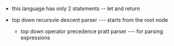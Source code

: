 - this language has only 2 statements -- let and return

- top down recursvie descent parser --- starts from the root node
  - top down operator precedence pratt parser --- for parsing expressions